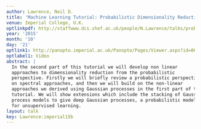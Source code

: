 ```yaml
---
author: Lawrence, Neil D.
title: 'Machine Learning Tutorial: Probabilistic Dimensionality Reduction II'
venue: Imperial College, U.K.
optlinkpdf: http://staffwww.dcs.shef.ac.uk/people/N.Lawrence/talks/probdimII_imperial15.pdf
year: '2015'
month: '10'
day: '21'
optlink1: http://panopto.imperial.ac.uk/Panopto/Pages/Viewer.aspx?id=06941fe2-13be-45f5-9f57-52bfffed0960
optlabel1: Video
abstract: |
  In the second part of this tutorial we will develop non linear
  approaches to dimensionality reduction from the probabilistic
  perspective. Firstly we will briefly review a probabilistic perspectives
  on spectral approaches, and then we will build on the non-linear
  approaches we derived using Gaussian processes in the first part of the
  tutorial. We will show extensions which include the stacking of Gaussian
  process models to give deep Gaussian processes, a probabilistic model
  for unsupervised learning.
layout: talk
key: Lawrence:imperial15b
---
```

